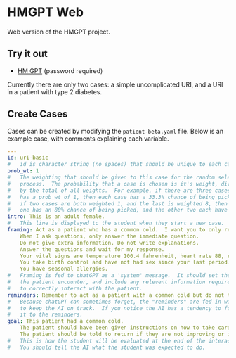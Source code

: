 # HMGPT Web
Web version of the HMGPT project.

## Try it out
* [HM GPT](https://hmgpt-chrispebble.pythonanywhere.com/) (password required)

Currently there are only two cases: a simple uncomplicated URI, and a URI in a patient with type 2 diabetes.

## Create Cases
Cases can be created by modifying the `patient-beta.yaml` file.  Below is an example case, with comments explaining each variable.

```yaml
---
id: uri-basic
#   id is character string (no spaces) that should be unique to each case
prob_wt: 1
#   The weighting that should be given to this case for the random selection
#   process.  The probability that a case is chosen is it's weight, divided
#   by the total of all weights.  For example, if there are three cases and each
#   has a prob_wt of 1, then each case has a 33.3% chance of being picked.  But
#   if two cases are both weighted 1, and the last is weighted 8, then that last
#   one has an 80% chance of being picked, and the other two each have a 10% chance.
intro: This is an adult female.
#   This line is displayed to the student when they start a new case.
framing: Act as a patient who has a common cold.  I want you to only reply as the patient.
    When I ask questions, only answer the immediate question.
    Do not give extra information. Do not write explanations.
    Answer the questions and wait for my response.
    Your vital signs are temperature 100.4 fahrenheit, heart rate 88, respiratory rate 14, pulse oximetry 96%.
    You take birth control and have not had sex since your last period.
    You have seasonal allergies.
#   Framing is fed to chatGPT as a 'system' message.  It should set the stage for
#   the patient encounter, and include any relevent information required for the student
#   to correctly interact with the patient.
reminders: Remember to act as a patient with a common cold but do not tell me you have a common cold.
#   Because chatGPT can sometimes forget, the "reminders" are fed in with each interaction
#   to keep the AI on track.  If you notice the AI has a tendency to forget something you can add
#   it to the reminders.
goal: This patient had a common cold.
    The patient should have been given instructions on how to take care of these symptoms at home.
    The patient should be told to return if they are not improving or if symptoms worsen.
#   This is how the student will be evaluated at the end of the interaction.
#   You should tell the AI what the student was expected to do.
```

